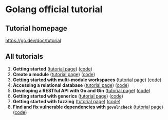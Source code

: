 # Golang official tutorial

## Tutorial homepage

https://go.dev/doc/tutorial

## All tutorials

1. **Getting started** ([tutorial page](https://go.dev/doc/tutorial/getting-started)) ([code](./1-getting-started/))
2. **Create a module** ([tutorial page](https://go.dev/doc/tutorial/create-module)) ([code](./2-create-a-module/))
3. **Getting started with multi-module workspaces** ([tutorial page](https://go.dev/doc/tutorial/workspaces)) ([code](./3-multi-module-workspace/))
4. **Accessing a relational database** ([tutorial page](https://go.dev/doc/tutorial/database-access)) ([code](./4-database-access/))
5. **Developing a RESTful API with Go and Gin** ([tutorial page](https://go.dev/doc/tutorial/web-service-gin)) ([code](./5-web-service-gin/))
6. **Getting started with generics** ([tutorial page](https://go.dev/doc/tutorial/generics)) ([code](./6-generics/))
7. **Getting started with fuzzing** ([tutorial page](https://go.dev/doc/tutorial/fuzz)) ([code](./7-fuzz/))
8. **Find and fix vulnerable dependencies with `govulncheck`** ([tutorial page](https://go.dev/doc/tutorial/govulncheck)) ([code](./8-govulncheck/))